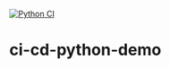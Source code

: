 [![Python CI](https://github.com/wyle1/ci-cd-python-demo/actions/workflows/main.yml/badge.svg)](https://github.com/wyle1/ci-cd-python-demo/actions/workflows/main.yml)
# ci-cd-python-demo
